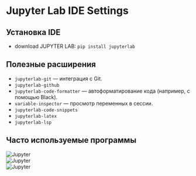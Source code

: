 # **Jupyter Lab IDE Settings**

## Установка IDE
- download JUPYTER LAB: `pip install jupyterlab`

## Полезные расширения
- `jupyterlab-git` — интеграция с Git.
- `jupyterlab-github`
- `jupyterlab-code-formatter` — автоформатирование кода (например, с помощью Black).
- `variable-inspector` — просмотр переменных в сессии.
- `jupyterlab-code-snippets`
- `jupyterlab-latex`
- `jupyterlab-lsp`

## Часто используемые программы
![Jupyter](https://img.shields.io/badge/install-pip%20install%20jupyterlab-orange?logo=jupyter&logoColor=white)  
![Jupyter](https://img.shields.io/badge/version-jupyter%20lab%20--version-orange?logo=jupyter&logoColor=white)  
![Jupyter](https://img.shields.io/badge/update-pip%20install%20--upgrade%20jupyterlab-orange?logo=jupyter&logoColor=white)